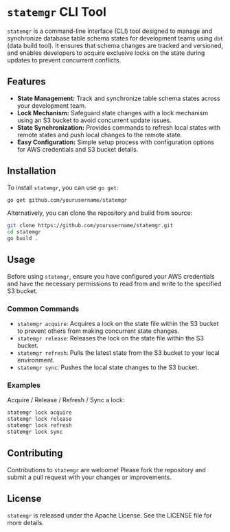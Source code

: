 # `statemgr` CLI Tool

`statemgr` is a command-line interface (CLI) tool designed to manage and synchronize database table schema states for development teams using `dbt` (data build tool). It ensures that schema changes are tracked and versioned, and enables developers to acquire exclusive locks on the state during updates to prevent concurrent conflicts.



## Features

- **State Management:** Track and synchronize table schema states across your development team.
- **Lock Mechanism:** Safeguard state changes with a lock mechanism using an S3 bucket to avoid concurrent update issues.
- **State Synchronization:** Provides commands to refresh local states with remote states and push local changes to the remote state.
- **Easy Configuration:** Simple setup process with configuration options for AWS credentials and S3 bucket details.



## Installation

To install `statemgr`, you can use `go get`:

```bash
go get github.com/yourusername/statemgr
```

Alternatively, you can clone the repository and build from source:

```bash
git clone https://github.com/yourusername/statemgr.git
cd statemgr
go build .
```



## Usage

Before using `statemgr`, ensure you have configured your AWS credentials and have the necessary permissions to read from and write to the specified S3 bucket.

### Common Commands

- `statemgr acquire`: Acquires a lock on the state file within the S3 bucket to prevent others from making concurrent state changes.
- `statemgr release`: Releases the lock on the state file within the S3 bucket.
- `statemgr refresh`: Pulls the latest state from the S3 bucket to your local environment.
- `statemgr sync`: Pushes the local state changes to the S3 bucket.

### Examples

Acquire / Release / Refresh / Sync a lock:

```bash
statemgr lock acquire
statemgr lock release
statemgr lock refresh
statemgr lock sync
```



## Contributing

Contributions to `statemgr` are welcome! Please fork the repository and submit a pull request with your changes or improvements.

## License

`statemgr` is released under the Apache License. See the LICENSE file for more details.
